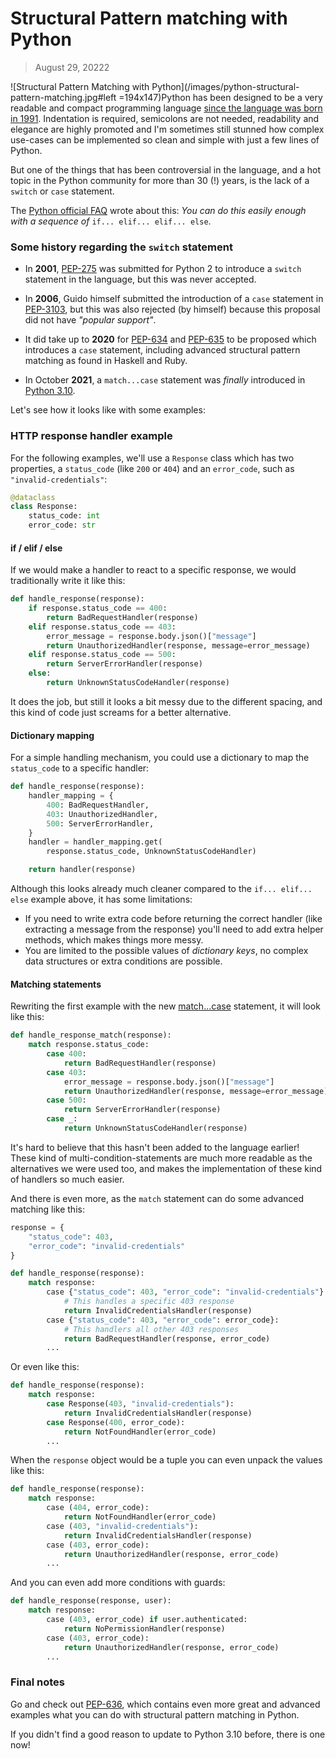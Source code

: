 # Structural Pattern matching with Python
> August 29, 20222

![Structural Pattern Matching with Python](/images/python-structural-pattern-matching.jpg#left =194x147)Python has been designed to be a very readable and compact programming language [since the language was born in 1991](https://en.wikipedia.org/wiki/Python_(programming_language)). Indentation is required, semicolons are not needed, readability and elegance are highly promoted and I'm sometimes still stunned how complex use-cases can be implemented so clean and simple with just a few lines of Python.

But one of the things that has been controversial in the language, and a hot topic in the Python community for more than 30 (!) years, is the lack of a `switch` or `case` statement.

The [Python official FAQ](https://docs.python.org/3.9/faq/design.html#why-isn-t-there-a-switch-or-case-statement-in-python) wrote about this:
*You can do this easily enough with a sequence of* `if... elif... elif... else`.

### Some history regarding the `switch` statement

- In **2001**, [PEP-275](https://peps.python.org/pep-0275/) was submitted for Python 2 to introduce a `switch` statement in the language, but this was never accepted.

- In **2006**, Guido himself submitted the introduction of a `case` statement in [PEP-3103](https://peps.python.org/pep-3103/), but this was also rejected (by himself) because this proposal did not have *"popular support"*.

- It did take up to **2020** for [PEP-634](https://peps.python.org/pep-0634/) and [PEP-635](https://peps.python.org/pep-0635/) to be proposed which introduces a `case` statement, including advanced structural pattern matching as found in Haskell and Ruby.

- In October **2021**, a `match...case` statement was *finally* introduced in [Python 3.10](https://docs.python.org/3/whatsnew/3.10.html).

Let's see how it looks like with some examples:

### HTTP response handler example
For the following examples, we'll use a `Response` class which has two properties, a `status_code` (like `200` or `404`) and an `error_code`, such as `"invalid-credentials"`:
```python
@dataclass
class Response:
    status_code: int
    error_code: str
```
#### if  / elif / else
If we would make a handler to react to a specific response, we would traditionally write it like this:
```python
def handle_response(response):
    if response.status_code == 400:
        return BadRequestHandler(response)
    elif response.status_code == 403:
        error_message = response.body.json()["message"]
        return UnauthorizedHandler(response, message=error_message)
    elif response.status_code == 500:
        return ServerErrorHandler(response)
    else:
        return UnknownStatusCodeHandler(response)
```
It does the job, but still it looks a bit messy due to the different spacing, and this kind of code just screams for a better alternative.

#### Dictionary mapping
For a simple handling mechanism, you could use a dictionary to map the `status_code` to a specific handler:
```python
def handle_response(response):
    handler_mapping = {
        400: BadRequestHandler,
        403: UnauthorizedHandler,
        500: ServerErrorHandler,
    }
    handler = handler_mapping.get(
        response.status_code, UnknownStatusCodeHandler)

    return handler(response)
```

Although this looks already much cleaner compared to the `if... elif... else` example above, it has some limitations:

- If you need to write extra code before returning the correct handler (like extracting a message from the response) you'll need to add extra helper methods, which makes things more messy.
- You are limited to the possible values of *dictionary keys*, no complex data structures or extra conditions are possible.

#### Matching statements
Rewriting the first example with the new [match...case](https://peps.python.org/pep-0622/) statement, it will look like this:
```python
def handle_response_match(response):
    match response.status_code:
        case 400:
            return BadRequestHandler(response)
        case 403:
            error_message = response.body.json()["message"]
            return UnauthorizedHandler(response, message=error_message)
        case 500:
            return ServerErrorHandler(response)
        case _:
            return UnknownStatusCodeHandler(response)
```

It's hard to believe that this hasn't been added to the language earlier! These kind of multi-condition-statements are much more readable as the alternatives we were used too, and makes the implementation of these kind of handlers so much easier.

And there is even more, as the `match` statement can do some advanced matching like this:
```python
response = {
    "status_code": 403,
    "error_code": "invalid-credentials"
}

def handle_response(response):
    match response:
        case {"status_code": 403, "error_code": "invalid-credentials"}:
            # This handles a specific 403 response
            return InvalidCredentialsHandler(response)
        case {"status_code": 403, "error_code": error_code}:
            # This handlers all other 403 responses
            return BadRequestHandler(response, error_code)
        ...
```
Or even like this:
```python
def handle_response(response):
    match response:
        case Response(403, "invalid-credentials"):
            return InvalidCredentialsHandler(response)
        case Response(400, error_code):
            return NotFoundHandler(error_code)
        ...
```

When the `response` object would be a tuple you can even unpack the values like this:
```python
def handle_response(response):
    match response:
        case (404, error_code):
            return NotFoundHandler(error_code)
        case (403, "invalid-credentials"):
            return InvalidCredentialsHandler(response)
        case (403, error_code):
            return UnauthorizedHandler(response, error_code)
        ...
```

And you can even add more conditions with guards:
```python
def handle_response(response, user):
    match response:
        case (403, error_code) if user.authenticated:
            return NoPermissionHandler(response)
        case (403, error_code):
            return UnauthorizedHandler(response, error_code)
        ...
```

### Final notes
Go and check out [PEP-636](https://peps.python.org/pep-0636/), which contains even more great and advanced examples what you can do with structural pattern matching in Python.

If you didn't find a good reason to update to Python 3.10 before, there is one now!